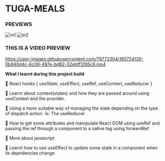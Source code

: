 # TUGA-MEALS

### PREVIEWS

![m1](https://user-images.githubusercontent.com/79772304/185723644-dba68c76-b5c4-407e-898d-a8cdb4fed377.png)
![m2](https://user-images.githubusercontent.com/79772304/185723645-cfdb498b-4800-4da3-be0e-f2831cdc748f.png)

### THIS IS A VIDEO PREVIEW
https://user-images.githubusercontent.com/79772304/185724130-0b940d4c-6c09-497e-bd82-32ebff1295c6.mp4

**What I learnt during this project build**

🎯 React hooks { useState, useEffect, useRef, useContext, useReducer }

🎯 Learnt about context(states) and how they are passed around using useContext and the provider.

🎯 Using a more suitable way of managing the state depending on the type of dispatch action. ie: The useReducer

🎯 How to get some attributes and manipulate React DOM using useRef and passing the ref through a component to a native tag using forwardRef

🎯 More about javascript

🎯 Learnt how to use useEffect to update some state in a component when its depndencies change
